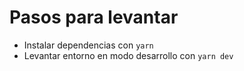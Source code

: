 # Pasos para levantar

* Instalar dependencias con `yarn`
* Levantar entorno en modo desarrollo con `yarn dev`